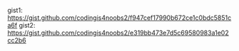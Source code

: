 gist1: https://gist.github.com/codingis4noobs2/f947cef17990b672ce1c0bdc5851ca6f
gist2: https://gist.github.com/codingis4noobs2/e319bb473e7d5c69580983a1e02cc2b6
